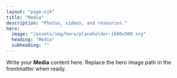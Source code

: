 ```yaml
---
layout: "page.njk"
title: "Media"
description: "Photos, videos, and resources."
hero:
  image: "/assets/img/hero/placeholder-1600x900.svg"
  heading: "Media"
  subheading: ""
---
```


Write your **Media** content here. Replace the hero image path in the frontmatter when ready.
